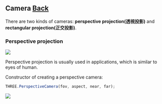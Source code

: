 ## Camera [Back](./../three.md)

There are two kinds of cameras: **perspective projection(透視投影)** and **rectangular projection(正交投影)**.

### Perspective projection

![](./1.gif)

Perspective projection is usually used in applications, which is similar to eyes of human.

Constructor of creating a perspective camera:

```js
THREE.PerspectiveCamera(fov, aspect, near, far);
```

![](./1.png)